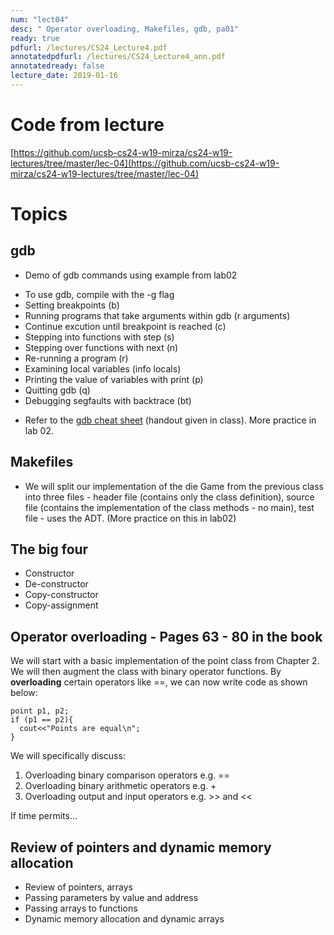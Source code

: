```yaml
---
num: "lect04"
desc: " Operator overloading, Makefiles, gdb, pa01"
ready: true
pdfurl: /lectures/CS24_Lecture4.pdf
annotatedpdfurl: /lectures/CS24_Lecture4_ann.pdf
annotatedready: false
lecture_date: 2019-01-16
---
```


# Code from lecture

[https://github.com/ucsb-cs24-w19-mirza/cs24-w19-lectures/tree/master/lec-04](https://github.com/ucsb-cs24-w19-mirza/cs24-w19-lectures/tree/master/lec-04)

# Topics

## gdb

* Demo of gdb commands using example from lab02
 - To use gdb, compile with the -g flag
 - Setting breakpoints (b)
 - Running programs that take arguments within gdb (r arguments)
 - Continue excution until breakpoint is reached (c)
 - Stepping into functions with step (s)
 - Stepping over functions with next (n)
 - Re-running a program (r)
 - Examining local variables  (info locals)
 - Printing the value of variables with print (p)
 - Quitting gdb (q)
 - Debugging segfaults with backtrace (bt)
* Refer to the [gdb cheat sheet](http://darkdust.net/files/GDB%20Cheat%20Sheet.pdf) (handout given in class). More practice in lab 02.

## Makefiles
* We will split our implementation of the die Game from the previous class into three files  - header file (contains only the class definition), source file (contains the implementation of the class methods - no main), test file - uses the ADT. (More practice on this in lab02)


## The big four
* Constructor
* De-constructor
* Copy-constructor
* Copy-assignment

## Operator overloading - Pages 63 - 80 in the book

We will start with a basic implementation of the point class from Chapter 2. We will then augment the class with binary operator functions. By **overloading** certain operators like ==, we can now write code as shown below:

```
point p1, p2;
if (p1 == p2){
  cout<<"Points are equal\n";
}
```
We will specifically discuss:

1. Overloading binary comparison operators e.g. ==
2. Overloading binary arithmetic operators e.g. +
3. Overloading output and input operators e.g. >> and <<

If time permits...

## Review of pointers and dynamic memory allocation
* Review of pointers, arrays
* Passing parameters by value and address
* Passing arrays to functions
* Dynamic memory allocation and dynamic arrays





